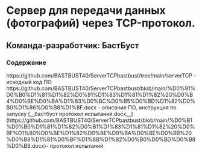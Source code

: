 <H1>Сервер для передачи данных (фотографий) через TCP-протокол. </H1>
<H2>Команда-разработчик: БастБуст</H2>
<H3>Содержание</H3>
https://github.com/BASTBUST40/ServerTCPbastbust/tree/main/serverTCP - исходный код ПО
https://github.com/BASTBUST40/ServerTCPbastbust/blob/main/%D0%91%D0%B0%D1%81%D1%82%D0%91%D1%83%D1%81%D1%82%20%D0%B4%D0%BE%D0%BA%D1%83%D0%BC%D0%B5%D0%BD%D1%82%D0%B0%D1%86%D0%B8%D1%8F.docx - описание ПО, инструкция по запуску
[__бастбуст протокол испытаний.docx__](https://github.com/BASTBUST40/ServerTCPbastbust/blob/main/%D0%B1%D0%B0%D1%81%D1%82%D0%B1%D1%83%D1%81%D1%82%20%D0%BF%D1%80%D0%BE%D1%82%D0%BE%D0%BA%D0%BE%D0%BB%20%D0%B8%D1%81%D0%BF%D1%8B%D1%82%D0%B0%D0%BD%D0%B8%D0%B9.docx)- протокол испытаний
